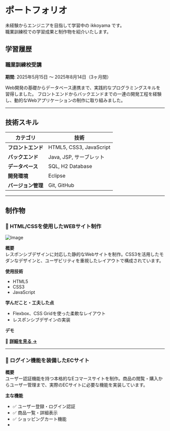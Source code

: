 # ポートフォリオ

未経験からエンジニアを目指して学習中の ikkoyama です。  
職業訓練校での学習成果と制作物を紹介いたします。

## 学習履歴

### 職業訓練校受講
**期間**: 2025年5月15日 ～ 2025年8月14日（3ヶ月間）

Web開発の基礎からデータベース連携まで、実践的なプログラミングスキルを習得しました。
フロントエンドからバックエンドまでの一連の開発工程を経験し、動的なWebアプリケーションの制作に取り組みました。

---

## 技術スキル

| カテゴリ | 技術 |
|----------|------|
| **フロントエンド** | HTML5, CSS3, JavaScript |
| **バックエンド** | Java, JSP, サーブレット |
| **データベース** | SQL, H2 Database |
| **開発環境** | Eclipse |
| **バージョン管理** | Git, GitHub |

---

## 制作物

### 🎨 HTML/CSSを使用したWEBサイト制作
![Image](https://github.com/user-attachments/assets/886ea93a-73a9-4bb2-b454-3f7109bfea64)

**概要**  
レスポンシブデザインに対応した静的なWebサイトを制作。CSS3を活用したモダンなデザインと、ユーザビリティを重視したレイアウトで構成されています。

**使用技術**
- HTML5
- CSS3
- JavaScript

**学んだこと・工夫した点**
- Flexbox、CSS Gridを使った柔軟なレイアウト
- レスポンシブデザインの実装

**デモ**  
<!-- ここにGIFまたはスクリーンショットを配置 -->
🔗 **[詳細を見る →](リンク先URL)**

---

### 🛒 ログイン機能を装備したECサイト

**概要**  
ユーザー認証機能を持つ本格的なEコマースサイトを制作。商品の閲覧・購入からユーザー管理まで、実際のECサイトに必要な機能を実装しています。

**主な機能**
- ✅ ユーザー登録・ログイン認証
- ✅ 商品一覧・詳細表示
- ✅ ショッピングカート機能
-

